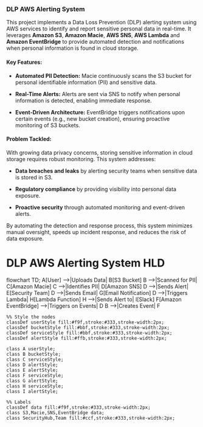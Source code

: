 ### DLP AWS Alerting System

This project implements a Data Loss Prevention (DLP) alerting system using AWS services to identify and report sensitive personal data in real-time. It leverages **Amazon S3**, **Amazon Macie**, **AWS SNS**, **AWS Lambda** and **Amazon EventBridge** to provide automated detection and notifications when personal information is found in cloud storage.

#### Key Features:

- **Automated PII Detection:** Macie continuously scans the S3 bucket for personal identifiable information (PII) and sensitive data.

- **Real-Time Alerts:** Alerts are sent via SNS to notify when personal information is detected, enabling immediate response.

- **Event-Driven Architecture:** EventBridge triggers notifications upon certain events (e.g., new bucket creation), ensuring proactive monitoring of S3 buckets.

#### Problem Tackled:

With growing data privacy concerns, storing sensitive information in cloud storage requires robust monitoring. This system addresses:

- **Data breaches and leaks** by alerting security teams when sensitive data is stored in S3.

- **Regulatory compliance** by providing visibility into personal data exposure.

- **Proactive security** through automated monitoring and event-driven alerts.

By automating the detection and response process, this system minimizes manual oversight, speeds up incident response, and reduces the risk of data exposure.

# DLP AWS Alerting System HLD

flowchart TD;
    A[User] -->|Uploads Data| B[S3 Bucket]
    B -->|Scanned for PII| C[Amazon Macie]
    C -->|Identifies PII| D[Amazon SNS]
    D -->|Sends Alert| E[Security Team]
    D -->|Sends Email| G[Email Notification]
    D -->|Triggers Lambda| H[Lambda Function]
    H -->|Sends Alert to| I[Slack]
    F[Amazon EventBridge] -->|Triggers on Events| D
    B -->|Creates Event| F

    %% Style the nodes
    classDef userStyle fill:#f9f,stroke:#333,stroke-width:2px;
    classDef bucketStyle fill:#bbf,stroke:#333,stroke-width:2px;
    classDef serviceStyle fill:#bbf,stroke:#333,stroke-width:2px;
    classDef alertStyle fill:#ffb,stroke:#333,stroke-width:2px;

    class A userStyle;
    class B bucketStyle;
    class C serviceStyle;
    class D alertStyle;
    class E alertStyle;
    class F serviceStyle;
    class G alertStyle;
    class H serviceStyle;
    class I alertStyle;

    %% Labels
    classDef data fill:#f9f,stroke:#333,stroke-width:2px;
    class S3,Macie,SNS,EventBridge data;
    class SecurityHub,Team fill:#ccf,stroke:#333,stroke-width:2px;

